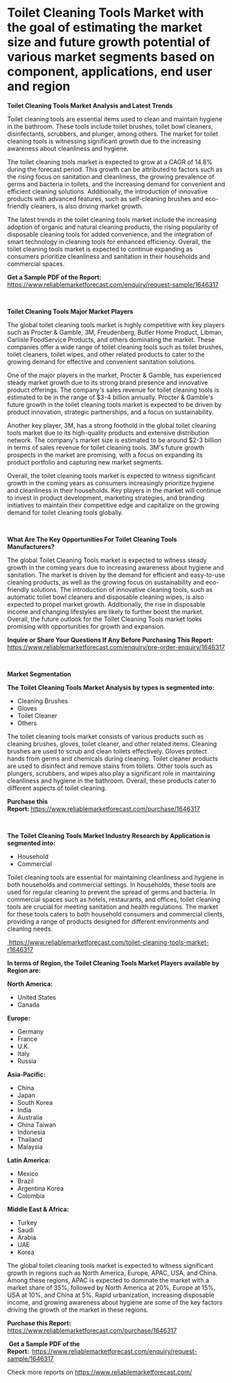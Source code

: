 <p><h1>Toilet Cleaning Tools Market with the goal of estimating the market size and future growth potential of various market segments based on component, applications, end user and region</h1></p><p><strong>Toilet Cleaning Tools Market Analysis and Latest Trends</strong></p>
<p><p>Toilet cleaning tools are essential items used to clean and maintain hygiene in the bathroom. These tools include toilet brushes, toilet bowl cleaners, disinfectants, scrubbers, and plunger, among others. The market for toilet cleaning tools is witnessing significant growth due to the increasing awareness about cleanliness and hygiene.</p><p>The toilet cleaning tools market is expected to grow at a CAGR of 14.8% during the forecast period. This growth can be attributed to factors such as the rising focus on sanitation and cleanliness, the growing prevalence of germs and bacteria in toilets, and the increasing demand for convenient and efficient cleaning solutions. Additionally, the introduction of innovative products with advanced features, such as self-cleaning brushes and eco-friendly cleaners, is also driving market growth.</p><p>The latest trends in the toilet cleaning tools market include the increasing adoption of organic and natural cleaning products, the rising popularity of disposable cleaning tools for added convenience, and the integration of smart technology in cleaning tools for enhanced efficiency. Overall, the toilet cleaning tools market is expected to continue expanding as consumers prioritize cleanliness and sanitation in their households and commercial spaces.</p></p>
<p><strong>Get a Sample PDF of the Report:&nbsp;</strong> <a href="https://www.reliablemarketforecast.com/enquiry/request-sample/1646317">https://www.reliablemarketforecast.com/enquiry/request-sample/1646317</a></p>
<p>&nbsp;</p>
<p><strong>Toilet Cleaning Tools Major Market Players</strong></p>
<p><p>The global toilet cleaning tools market is highly competitive with key players such as Procter & Gamble, 3M, Freudenberg, Butler Home Product, Libman, Carlisle FoodService Products, and others dominating the market. These companies offer a wide range of toilet cleaning tools such as toilet brushes, toilet cleaners, toilet wipes, and other related products to cater to the growing demand for effective and convenient sanitation solutions.</p><p>One of the major players in the market, Procter & Gamble, has experienced steady market growth due to its strong brand presence and innovative product offerings. The company's sales revenue for toilet cleaning tools is estimated to be in the range of $3-4 billion annually. Procter & Gamble's future growth in the toilet cleaning tools market is expected to be driven by product innovation, strategic partnerships, and a focus on sustainability.</p><p>Another key player, 3M, has a strong foothold in the global toilet cleaning tools market due to its high-quality products and extensive distribution network. The company's market size is estimated to be around $2-3 billion in terms of sales revenue for toilet cleaning tools. 3M's future growth prospects in the market are promising, with a focus on expanding its product portfolio and capturing new market segments.</p><p>Overall, the toilet cleaning tools market is expected to witness significant growth in the coming years as consumers increasingly prioritize hygiene and cleanliness in their households. Key players in the market will continue to invest in product development, marketing strategies, and branding initiatives to maintain their competitive edge and capitalize on the growing demand for toilet cleaning tools globally.</p></p>
<p>&nbsp;</p>
<p><strong>What Are The Key Opportunities For Toilet Cleaning Tools Manufacturers?</strong></p>
<p><p>The global Toilet Cleaning Tools market is expected to witness steady growth in the coming years due to increasing awareness about hygiene and sanitation. The market is driven by the demand for efficient and easy-to-use cleaning products, as well as the growing focus on sustainability and eco-friendly solutions. The introduction of innovative cleaning tools, such as automatic toilet bowl cleaners and disposable cleaning wipes, is also expected to propel market growth. Additionally, the rise in disposable income and changing lifestyles are likely to further boost the market. Overall, the future outlook for the Toilet Cleaning Tools market looks promising with opportunities for growth and expansion.</p></p>
<p><strong>Inquire or Share Your Questions If Any Before Purchasing This Report:</strong> <a href="https://www.reliablemarketforecast.com/enquiry/pre-order-enquiry/1646317">https://www.reliablemarketforecast.com/enquiry/pre-order-enquiry/1646317</a></p>
<p>&nbsp;</p>
<p><strong>Market Segmentation</strong></p>
<p><strong>The Toilet Cleaning Tools Market Analysis by types is segmented into:</strong></p>
<p><ul><li>Cleaning Brushes</li><li>Gloves</li><li>Toilet Cleaner</li><li>Others</li></ul></p>
<p><p>The toilet cleaning tools market consists of various products such as cleaning brushes, gloves, toilet cleaner, and other related items. Cleaning brushes are used to scrub and clean toilets effectively. Gloves protect hands from germs and chemicals during cleaning. Toilet cleaner products are used to disinfect and remove stains from toilets. Other tools such as plungers, scrubbers, and wipes also play a significant role in maintaining cleanliness and hygiene in the bathroom. Overall, these products cater to different aspects of toilet cleaning.</p></p>
<p><strong>Purchase this Report:&nbsp;</strong><a href="https://www.reliablemarketforecast.com/purchase/1646317">https://www.reliablemarketforecast.com/purchase/1646317</a></p>
<p>&nbsp;</p>
<p><strong>The Toilet Cleaning Tools Market Industry Research by Application is segmented into:</strong></p>
<p><ul><li>Household</li><li>Commercial</li></ul></p>
<p><p>Toilet cleaning tools are essential for maintaining cleanliness and hygiene in both households and commercial settings. In households, these tools are used for regular cleaning to prevent the spread of germs and bacteria. In commercial spaces such as hotels, restaurants, and offices, toilet cleaning tools are crucial for meeting sanitation and health regulations. The market for these tools caters to both household consumers and commercial clients, providing a range of products designed for different environments and cleaning needs.</p></p>
<p><a href="https://www.reliablemarketforecast.com/toilet-cleaning-tools-market-r1646317">&nbsp;https://www.reliablemarketforecast.com/toilet-cleaning-tools-market-r1646317</a></p>
<p><strong>In terms of Region, the Toilet Cleaning Tools Market Players available by Region are:</strong></p>
<p>
    <p> <strong> North America: </strong>
        <ul>
            <li>United States</li>
            <li>Canada</li>
        </ul>
        </p> 
    <p> <strong> Europe: </strong>
        <ul>
            <li>Germany</li>
            <li>France</li>
            <li>U.K.</li>
            <li>Italy</li>
            <li>Russia</li>
        </ul>
        </p> 
    <p> <strong> Asia-Pacific: </strong>
        <ul>
            <li>China</li>
            <li>Japan</li>
            <li>South Korea</li>
            <li>India</li>
            <li>Australia</li>
            <li>China Taiwan</li>
            <li>Indonesia</li>
            <li>Thailand</li>
            <li>Malaysia</li>
        </ul>
        </p> 
    <p> <strong> Latin America: </strong>
        <ul>
            <li>Mexico</li>
            <li>Brazil</li>
            <li>Argentina Korea</li>
            <li>Colombia</li>
        </ul>
        </p> 
    <p> <strong> Middle East & Africa: </strong>
        <ul>
            <li>Turkey</li>
            <li>Saudi</li>
            <li>Arabia</li>
            <li>UAE</li>
            <li>Korea</li>
        </ul>
    </p>
    </p>
<p><p>The global toilet cleaning tools market is expected to witness significant growth in regions such as North America, Europe, APAC, USA, and China. Among these regions, APAC is expected to dominate the market with a market share of 35%, followed by North America at 20%, Europe at 15%, USA at 10%, and China at 5%. Rapid urbanization, increasing disposable income, and growing awareness about hygiene are some of the key factors driving the growth of the market in these regions.</p></p>
<p><strong>Purchase this Report: </strong><a href="https://www.reliablemarketforecast.com/purchase/1646317">https://www.reliablemarketforecast.com/purchase/1646317</a></p>
<p>&nbsp;<strong>Get a Sample PDF of the Report:&nbsp;&nbsp;</strong><a href="https://www.reliablemarketforecast.com/enquiry/request-sample/1646317">https://www.reliablemarketforecast.com/enquiry/request-sample/1646317</a></p>
<p><strong></strong></p>
<p>Check more reports on <a href="https://www.reliablemarketforecast.com/">https://www.reliablemarketforecast.com/</a></p>